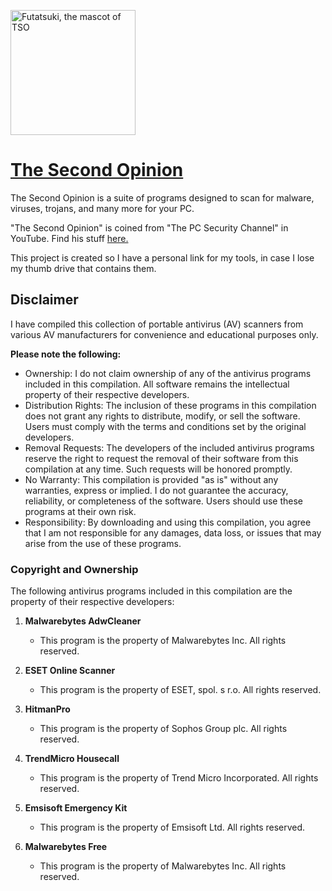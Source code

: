 <a href="https://jijirae.github.io/thesecondopinion/"><img src="docs/public/mascot.png" width="200" height="auto" alt="Futatsuki, the mascot of TSO">
# The Second Opinion </a>

The Second Opinion is a suite of programs designed to scan for malware, viruses, trojans, and many more for your PC.

"The Second Opinion" is coined from "The PC Security Channel" in YouTube. Find his stuff [here.](https://www.youtube.com/@pcsecuritychannel)

This project is created so I have a personal link for my tools, in case I lose my thumb drive that contains them.

## Disclaimer
I have compiled this collection of portable antivirus (AV) scanners from various AV manufacturers for convenience and educational purposes only.

**Please note the following:**
- Ownership: I do not claim ownership of any of the antivirus programs included in this compilation. All software remains the intellectual property of their respective developers.
- Distribution Rights: The inclusion of these programs in this compilation does not grant any rights to distribute, modify, or sell the software. Users must comply with the terms and conditions set by the original developers.
- Removal Requests: The developers of the included antivirus programs reserve the right to request the removal of their software from this compilation at any time. Such requests will be honored promptly.
- No Warranty: This compilation is provided "as is" without any warranties, express or implied. I do not guarantee the accuracy, reliability, or completeness of the software. Users should use these programs at their own risk.
- Responsibility: By downloading and using this compilation, you agree that I am not responsible for any damages, data loss, or issues that may arise from the use of these programs.
  
### Copyright and Ownership

The following antivirus programs included in this compilation are the property of their respective developers:

1. **Malwarebytes AdwCleaner**
   - This program is the property of Malwarebytes Inc. All rights reserved.

2. **ESET Online Scanner**
   - This program is the property of ESET, spol. s r.o. All rights reserved.

3. **HitmanPro**
   - This program is the property of Sophos Group plc. All rights reserved.

4. **TrendMicro Housecall**
   - This program is the property of Trend Micro Incorporated. All rights reserved.

5. **Emsisoft Emergency Kit**

   - This program is the property of Emsisoft Ltd. All rights reserved.

6. **Malwarebytes Free**
   - This program is the property of Malwarebytes Inc. All rights reserved.
